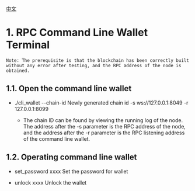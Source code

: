 [中文](https://github.com/Cocos-BCX/cocos-bcx-node-bin/blob/master/cli/README_cn.md "中文")

# 1. RPC Command Line Wallet Terminal
    Note: The prerequisite is that the blockchain has been correctly built without any error after testing, and the RPC address of the node is obtained.

## 1.1.	Open the command line wallet

* ./cli_wallet --chain-id Newly generated chain id -s ws://127.0.0.1:8049 -r 127.0.0.1:8099
    
  * The chain ID can be found by viewing the running log of the node. The address after the -s parameter is the RPC address of the node, and the address after the -r parameter is the RPC listening address of the command line wallet.

## 1.2.	Operating command line wallet

* set_password xxxx Set the password for wallet
    
* unlock xxxx Unlock the wallet
